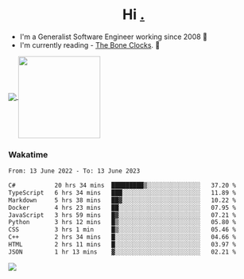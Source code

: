 <h1 align="center">Hi <a href="https://www.hackerrank.com/erasmosaraujo">.</a></h1>
 
- I'm a Generalist Software Engineer working  since 2008 🚀
- I'm currently reading - <a href="https://www.amazon.ca/Bone-Clocks-David-Mitchell/dp/0340921625">The Bone Clocks</a>. 📘
  
<p align="left">
  <a href="https://github.com/erasmosoares/github-readme-stats">
    <img
      align="center"
      src="https://github-readme-stats.vercel.app/api/top-langs/?username=erasmosoares&theme=radical&layout=compact"
    />
  </a>
  <a href="https://github.com/erasmosoares/github-readme-stats">
    <img
      align="center"
      height="165"
      src="https://github-readme-stats.vercel.app/api?username=erasmosoares&theme=radical&count_private=true&show_icons=true&custom_title=Github%20Status&hide=issues"
    />
  </a>
</p>

<!--
 ### Repo 
 
<p align="left">
 <a href="https://github.com/erasmosoares/github-readme-stats">
    <img
      align="center"
      height="165"
      src="https://github-readme-stats.vercel.app/api/pin?username=erasmosoares&repo=sample-node&title_color=fff&icon_color=f9f9f9&text_color=9f9f9f&bg_color=151515"
    />
  </a>
  <a href="https://github.com/erasmosoares/github-readme-stats">
    <img
      align="center"
      height="165"
      src="https://github-readme-stats.vercel.app/api/pin?username=erasmosoares&repo=sample-node&title_color=fff&icon_color=f9f9f9&text_color=9f9f9f&bg_color=151515"
    />
  </a>
</p>
-->

 ### Wakatime 

<!--START_SECTION:waka-->

```txt
From: 13 June 2022 - To: 13 June 2023

C#           20 hrs 34 mins  █████████▒░░░░░░░░░░░░░░░   37.20 %
TypeScript   6 hrs 34 mins   ███░░░░░░░░░░░░░░░░░░░░░░   11.89 %
Markdown     5 hrs 38 mins   ██▓░░░░░░░░░░░░░░░░░░░░░░   10.22 %
Docker       4 hrs 23 mins   ██░░░░░░░░░░░░░░░░░░░░░░░   07.95 %
JavaScript   3 hrs 59 mins   █▓░░░░░░░░░░░░░░░░░░░░░░░   07.21 %
Python       3 hrs 12 mins   █▒░░░░░░░░░░░░░░░░░░░░░░░   05.80 %
CSS          3 hrs 1 min     █▒░░░░░░░░░░░░░░░░░░░░░░░   05.46 %
C++          2 hrs 34 mins   █░░░░░░░░░░░░░░░░░░░░░░░░   04.66 %
HTML         2 hrs 11 mins   █░░░░░░░░░░░░░░░░░░░░░░░░   03.97 %
JSON         1 hr 13 mins    ▓░░░░░░░░░░░░░░░░░░░░░░░░   02.21 %
```

<!--END_SECTION:waka-->

![](https://komarev.com/ghpvc/?username=erasmosoares&color=brightgreen)

